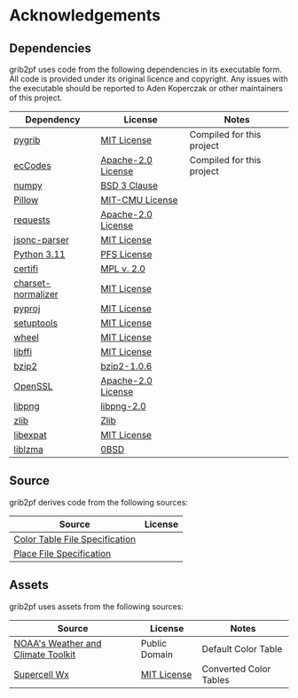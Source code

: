 Acknowledgements
================

Dependencies
------------

grib2pf uses code from the following dependencies in its executable form.
All code is provided under its original licence and copyright. Any issues
with the executable should be reported to Aden Koperczak or other maintainers
of this project.

| Dependency | License | Notes |
| ---------- | ------- | ----- |
| [pygrib](https://jswhit.github.io/pygrib/) | [MIT License](https://spdx.org/licenses/MIT.html) | Compiled for this project
| [ecCodes](https://github.com/ecmwf/eccodes) | [Apache-2.0 License](https://spdx.org/licenses/Apache-2.0.html) | Compiled for this project
| [numpy](https://numpy.org) | [BSD 3 Clause](https://spdx.org/licenses/BSD-3-Clause.html) | 
| [Pillow](https://python-pillow.org/) | [MIT-CMU License](https://spdx.org/licenses/MIT-CMU.html) |
| [requests](https://docs.python-requests.org/) | [Apache-2.0 License](https://spdx.org/licenses/Apache-2.0.html) |
| [jsonc-parser](https://github.com/NickolaiBeloguzov/jsonc-parser) | [MIT License](https://spdx.org/licenses/MIT.html) |
| [Python 3.11](https://python.org/) | [PFS License](https://docs.python.org/3.11/license.html#psf-license) |
| [certifi](https://github.com/certifi/python-certifi) | [MPL v. 2.0](http://mozilla.org/MPL/2.0/) |
| [charset-normalizer](https://github.com/jawah/charset_normalizer) | [MIT License](https://spdx.org/licenses/MIT.html) |
| [pyproj](https://github.com/pyproj4/pyproj) | [MIT License](https://spdx.org/licenses/MIT.html) |
| [setuptools](https://github.com/pypa/setuptools) | [MIT License](https://spdx.org/licenses/MIT.html) |
| [wheel](https://github.com/pypa/wheel) | [MIT License](https://spdx.org/licenses/MIT.html) |
| [libffi](https://github.com/libffi/libffi) | [MIT License](https://spdx.org/licenses/MIT.html) |
| [bzip2](https://sourceware.org/bzip2/index.html) | [bzip2-1.0.6](https://spdx.org/licenses/bzip2-1.0.6.html) |
| [OpenSSL](https://github.com/openssl/openssl) | [Apache-2.0 License](https://spdx.org/licenses/Apache-2.0.html) |
| [libpng](http://www.libpng.org/pub/png/libpng.html) | [libpng-2.0](https://spdx.org/licenses/libpng-2.0.html) |
| [zlib](https://zlib.net/) | [Zlib](https://spdx.org/licenses/Zlib.html) |
| [libexpat](https://libexpat.github.io/) | [MIT License](https://spdx.org/licenses/MIT.html) |
| [liblzma](https://tukaani.org/xz/) | [0BSD](https://spdx.org/licenses/0BSD.html) |

Source
------

grib2pf derives code from the following sources:

| Source | License |
| ------ | ------- |
| [Color Table File Specification](http://www.grlevelx.com/manuals/color_tables/files_color_table.htm)
| [Place File Specification](https://www.grlevelx.com/manuals/gis/files_places.htm)

Assets
------

grib2pf uses assets from the following sources:

| Source | License | Notes |
| ------ | ------- | ----- |
| [NOAA's Weather and Climate Toolkit](https://www.ncdc.noaa.gov/wct/) | Public Domain | Default Color Table |
| [Supercell Wx](https://github.com/dpaulat/supercell-wx) | [MIT License](https://spdx.org/licenses/MIT.html) | Converted Color Tables |
